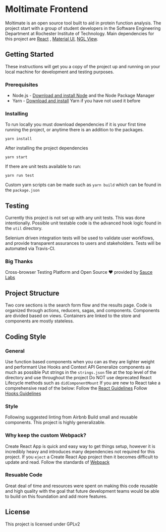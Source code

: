 # Moltimate Frontend

Moltimate is an open source tool built to aid in protein function analysis. The project start with a group of student developers in the Software Engineering Department at Rochester Institute of Technology. Main dependencies for this project are  [React](https://reactjs.org/docs/getting-started.html) , [Material UI](https://material-ui.com/), [NGL View](https://github.com/arose/nglview).

## Getting Started

These instructions will get you a copy of the project up and running on your local machine for development and testing purposes.

### Prerequisites

* Node.js - [Download and install Node](https://nodejs.org/en/download/) and the Node Package Manager
* Yarn - [Download and install](https://yarnpkg.com/en/docs/install) Yarn if you have not used it before


### Installing

To run locally you must download dependencies if it is your first time running the project, or anytime there is an addition to the packages.

```
yarn install
```

After installing the project dependencies 

```
yarn start
```

If there are unit tests available to run:
```
yarn run test
```

Custom yarn scripts can be made such as `yarn build` which can be found in the `package.json`

## Testing

Currently this project is not set up with any unit tests. This was done intentionally. Possible unit testable code is the advanced hook logic found in the `util` directory.

Selenium driven integration tests will be used to validate user workflows, and provide transparent assurances to users and stakeholders. Tests will be automated via Travis-CI.

### Big Thanks
Cross-browser Testing Platform and Open Source ❤️ provided by [Sauce Labs](https://saucelabs.com)

## Project Structure

Two core sections is the search form flow and the results page. Code is organized through actions, reducers, sagas, and components. Components are divided based on views. Containers are linked to the store and components are mostly stateless. 

## Coding Style
### General
Use function based components when you can as they are lighter weight and performant
Use Hooks and Context API 
Generalize components as much as possible
Put strings in the `strings.json` file at the top level of the directory and use throughout the project
Do NOT use deprecated React Lifecycle methods such as `didComponentMount`
If you are new to React take a comprehensive read of the below: 
    Follow the [React Guidelines](https://reactjs.org/docs/hello-world.html) 
    Follow [Hooks Guidelines](https://reactjs.org/docs/hooks-rules.html)

### Style
Following suggested linting from Airbnb
Build small and reusable components. This project is highly generalizable. 

### Why keep the custom Webpack?
Create React App is quick and easy way to get things setup, however it is incredibly heavy and introduces many dependencies not required for this project. If you `eject` a Create React App project then it becomes difficult to update and read. Follow the standards of [Webpack](https://webpack.js.org/)  

### Resuable Code
Great deal of time and resources were spent on making this code reusable and high quality with the goal that future development teams would be able to build on this foundation and add more features.

## License

This project is licensed under GPLv2
